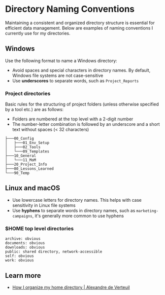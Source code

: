 # Directory Naming Conventions

Maintaining a consistent and organized directory structure is essential for efficient data management. Below are examples of naming conventions I currently use for my directories.

## Windows

Use the following format to name a Windows directory:

- Avoid spaces and special characters in directory names. By default, Windows file systems are not case-sensitive
- Use **underscores** to separate words, such as `Project_Reports`

### Project directories

Basic rules for the structuring of project folders (unless otherwise specified by a tool etc.) are as follows: 

- Folders are numbered at the top level with a 2-digit number
- The number-letter combination is followed by an underscore and a short text without spaces (< 32 characters)

```
├───00_Config 
│   ├───01_Env_Setup  
│   ├───02_Tools  
│   └───09_Templates  
├───10_General  
│   └───11_MoM  
├───20_Project_Info   
├───80_Lessons_Learned  
└───90_Temp
```

## Linux and macOS

- Use lowercase letters for directory names. This helps with case sensitivity in Linux file systems
- Use **hyphens** to separate words in directory names, such as `marketing-campaigns`, it's generally more common to use hyphens

### $HOME top level directories

```
archive: obvious
documents: obvious
downloads: obvious
public: shared directory, network-accessible
self: obvious
work: obvious
```

## Learn more

- [How I organize my home directory | Alexandre de Verteuil](https://alexandre.deverteuil.net/post/organize-home-directory/)

